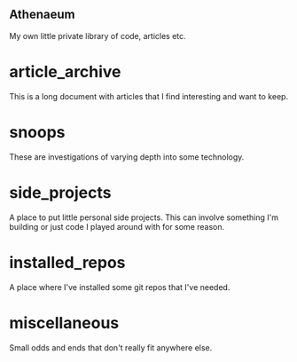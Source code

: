 Athenaeum
---------

My own little private library of code, articles etc.


# article_archive

This is a long document with articles that I find interesting and want to keep.


# snoops

These are investigations of varying depth into some technology.


# side_projects

A place to put little personal side projects.  This can involve something I'm building
or just code I played around with for some reason.


# installed_repos

A place where I've installed some git repos that I've needed.


# miscellaneous

Small odds and ends that don't really fit anywhere else.



